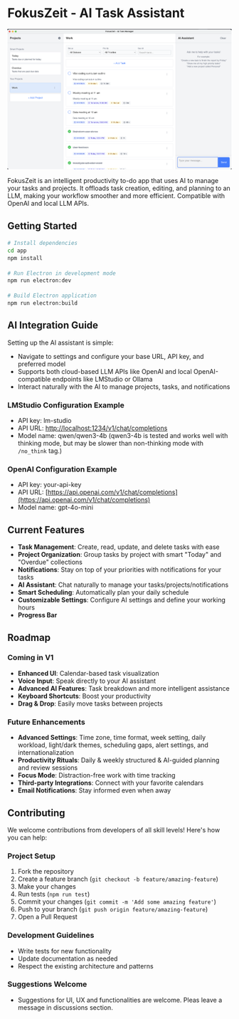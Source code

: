 # FokusZeit - AI Task Assistant

![fokuszeit_screenshot](Docs/assets/fokuszeit_screenshot.png)

FokusZeit is an intelligent productivity to-do app that uses AI to manage your tasks and projects. It offloads task creation, editing, and planning to an LLM, making your workflow smoother and more efficient. Compatible with OpenAI and local LLM APIs.

## Getting Started

```bash
# Install dependencies
cd app
npm install

# Run Electron in development mode
npm run electron:dev

# Build Electron application
npm run electron:build
```

## AI Integration Guide

Setting up the AI assistant is simple:

- Navigate to settings and configure your base URL, API key, and preferred model
- Supports both cloud-based LLM APIs like OpenAI and local OpenAI-compatible endpoints like LMStudio or Ollama
- Interact naturally with the AI to manage projects, tasks, and notifications

### LMStudio Configuration Example

- API key: lm-studio  
- API URL: [http://localhost:1234/v1/chat/completions](http://localhost:1234/v1/chat/completions)  
- Model name: qwen/qwen3-4b 
(qwen3-4b is tested and works well with thinking mode, but may be slower than non-thinking mode with `/no_think` tag.)  

### OpenAI Configuration Example

- API key: your-api-key  
- API URL: [https://api.openai.com/v1/chat/completions](https://api.openai.com/v1/chat/completions)
- Model name: gpt-4o-mini  

## Current Features

- **Task Management**: Create, read, update, and delete tasks with ease
- **Project Organization**: Group tasks by project with smart "Today" and "Overdue" collections
- **Notifications**: Stay on top of your priorities with notifications for your tasks
- **AI Assistant**: Chat naturally to manage your tasks/projects/notifications
- **Smart Scheduling**: Automatically plan your daily schedule
- **Customizable Settings**: Configure AI settings and define your working hours
- **Progress Bar**

## Roadmap

### Coming in V1

- **Enhanced UI**: Calendar-based task visualization
- **Voice Input**: Speak directly to your AI assistant
- **Advanced AI Features**: Task breakdown and more intelligent assistance
- **Keyboard Shortcuts**: Boost your productivity
- **Drag & Drop**: Easily move tasks between projects

### Future Enhancements

- **Advanced Settings**: Time zone, time format, week setting, daily workload, light/dark themes, scheduling gaps, alert settings, and internationalization
- **Productivity Rituals**: Daily & weekly structured & AI-guided planning and review sessions
- **Focus Mode**: Distraction-free work with time tracking
- **Third-party Integrations**: Connect with your favorite calendars
- **Email Notifications**: Stay informed even when away

## Contributing

We welcome contributions from developers of all skill levels! Here's how you can help:

### Project Setup

1. Fork the repository
2. Create a feature branch (`git checkout -b feature/amazing-feature`)
3. Make your changes
4. Run tests (`npm run test`)
5. Commit your changes (`git commit -m 'Add some amazing feature'`)
6. Push to your branch (`git push origin feature/amazing-feature`)
7. Open a Pull Request

### Development Guidelines

- Write tests for new functionality
- Update documentation as needed
- Respect the existing architecture and patterns

### Suggestions Welcome

- Suggestions for UI, UX and functionalities are welcome. Pleas leave a message in discussions section.
